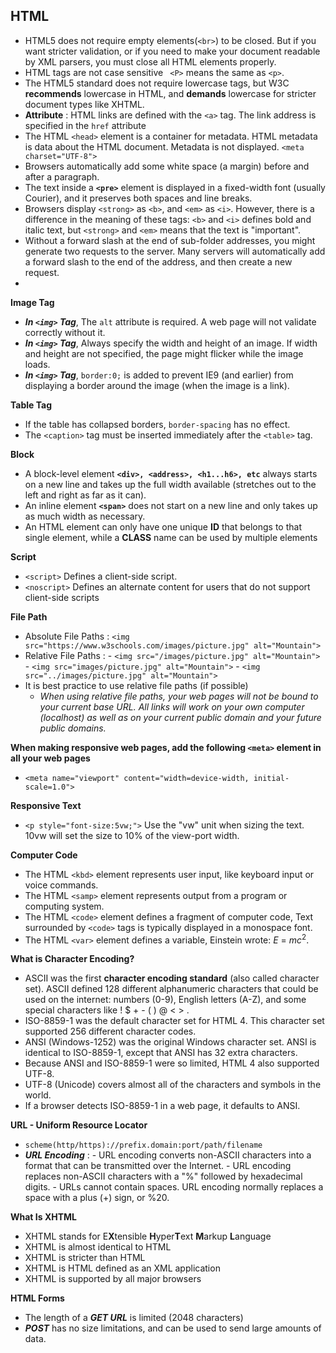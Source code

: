 ## HTML

 - HTML5 does not require empty elements(`<br>`) to be closed. But if you want stricter validation, or if you need to make your document readable by XML parsers, you must close all HTML elements properly.
 - HTML tags are not case sensitive ` <P>` means the same as `<p>`.
 - The HTML5 standard does not require lowercase tags, but W3C **recommends** lowercase in HTML, and **demands** lowercase for stricter document types like XHTML.
 - **Attribute** : HTML links are defined with the `<a>` tag. The link address is specified in the `href` attribute
 - The HTML `<head>` element is a container for metadata. HTML metadata is data about the HTML document. Metadata is not displayed. `<meta charset="UTF-8">`
 - Browsers automatically add some white space (a margin) before and after a paragraph.
 - The text inside a **`<pre>`** element is displayed in a fixed-width font (usually Courier), and it preserves both spaces and line breaks.
 - Browsers display `<strong>` as `<b>`, and `<em>` as `<i>`. However, there is a difference in the meaning of these tags: `<b>` and `<i>` defines bold and italic text, but `<strong>` and `<em>` means that the text is "important".
 - Without a forward slash at the end of sub-folder addresses, you might generate two requests to the server. Many servers will automatically add a forward slash to the end of the address, and then create a new request.
 - 
**Image Tag**
 - ***In `<img>` Tag***, The `alt` attribute is required. A web page will not validate correctly without it.
 - ***In `<img>` Tag***,  Always specify the width and height of an image. If width and height are not specified, the page might flicker while the image loads.
 - ***In `<img>` Tag***, `border:0;` is added to prevent IE9 (and earlier) from displaying a border around the image (when the image is a link).

**Table Tag**
 - If the table has collapsed borders, `border-spacing` has no effect.
 - The `<caption>` tag must be inserted immediately after the `<table>` tag.

**Block**
 - A block-level element **`<div>, <address>, <h1...h6>, etc`** always starts on a new line and takes up the full width available (stretches out to the left and right as far as it can).
 - An inline element **`<span>`** does not start on a new line and only takes up as much width as necessary.
 - An HTML element can only have one unique **ID** that belongs to that single element, while a **CLASS** name can be used by multiple elements

**Script**
 - `<script>` Defines a client-side script.
 - `<noscript>` Defines an alternate content for users that do not support client-side scripts
 
**File Path**
 - Absolute File Paths : `<img src="https://www.w3schools.com/images/picture.jpg" alt="Mountain">`
 - Relative File Paths : 
		 - `<img src="/images/picture.jpg" alt="Mountain">`
		 - `<img src="images/picture.jpg" alt="Mountain">`
		 - `<img src="../images/picture.jpg" alt="Mountain">`
 - It is best practice to use relative file paths (if possible) 
	- *When using relative file paths, your web pages will not be bound to your current base URL. All links will work on your own computer (localhost) as well as on your current public domain and your future public domains.*

**When making responsive web pages, add the following `<meta>` element in all your web pages**

 - `<meta name="viewport" content="width=device-width, initial-scale=1.0">`

**Responsive Text**

 - `<p style="font-size:5vw;">` Use the "vw" unit when sizing the text. 10vw will set the size to 10% of the view-port width.

**Computer Code**

 - The HTML `<kbd>` element represents user input, like keyboard input or voice commands.
 - The HTML `<samp>` element represents output from a program or computing system.
 - The HTML `<code>` element defines a fragment of computer code, Text surrounded by `<code>` tags is typically displayed in a monospace font.
 - The HTML `<var>` element defines a variable, Einstein wrote: <var>E</var> = <var>mc</var><sup>2</sup>.

**What is Character Encoding?**

 - ASCII was the first **character encoding standard** (also called character set). ASCII defined 128 different alphanumeric characters that could be used on the internet: numbers (0-9), English letters (A-Z), and some special characters like ! $ + - ( ) @ < > .
 - ISO-8859-1 was the default character set for HTML 4. This character set supported 256 different character codes.
 - ANSI (Windows-1252) was the original Windows character set. ANSI is identical to ISO-8859-1, except that ANSI has 32 extra characters.
 - Because ANSI and ISO-8859-1 were so limited, HTML 4 also supported UTF-8.
 - UTF-8 (Unicode) covers almost all of the characters and symbols in the world.
 - If a browser detects ISO-8859-1 in a web page, it defaults to ANSI.

**URL - Uniform Resource Locator**

 - `scheme(http/https)://prefix.domain:port/path/filename`
 - ***URL Encoding*** : 
		 - URL encoding converts non-ASCII characters into a format that can be transmitted over the Internet.
		 - URL encoding replaces non-ASCII characters with a "%" followed by hexadecimal digits.
		 - URLs cannot contain spaces. URL encoding normally replaces a space with a plus (+) sign, or %20.

**What Is XHTML**

 - XHTML stands for E**X**tensible **H**yper**T**ext **M**arkup **L**anguage
 - XHTML is almost identical to HTML
 - XHTML is stricter than HTML
 - XHTML is HTML defined as an XML application
 - XHTML is supported by all major browsers

**HTML Forms**

 - The length of a ***GET URL*** is limited (2048 characters)
 - ***POST*** has no size limitations, and can be used to send large amounts of data.